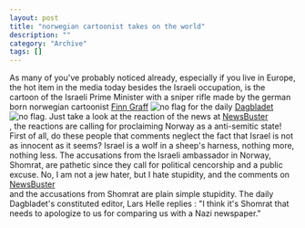 ```yaml
--- 
layout: post 
title: "norwegian cartoonist takes on the world"
description: ""
category: "Archive"
tags: []
---  
```

As many of you've probably noticed already, especially if you live in Europe, the hot item in the media today besides the Israeli occupation, is the cartoon of the Israeli Prime Minister with a sniper rifle made by the german born norwegian cartoonist <a href="http://no.wikipedia.org/wiki/Finn_Graff">Finn Graff</a> <img src="http://cdn.umedia.no/img/flag/bv.png" alt="no flag"/> for the daily <a href="http://www.dagbladet.no">Dagbladet</a> <img src="http://cdn.umedia.no/img/flag/bv.png" alt="no flag"/>.
Just take a look at the reaction of the news at <a href="http://newsbusters.org/node/6604">NewsBuster</a> <br/>, the reactions are calling for proclaiming Norway as a anti-semitic state! First of all, do these people that comments neglect the fact that Israel is not as innocent as it seems? Israel is a wolf in a sheep's harness, nothing more, nothing less. The accusations from the Israeli ambassador in Norway, Shomrat, are pathetic since they call for political cencorship and a public excuse.
No, I am not a jew hater, but I hate stupidity, and the comments on <a href="http://newsbusters.org/node/6604">NewsBuster</a> <br/> and the accusations from Shomrat are plain simple stupidity.
The daily Dagbladet's constituted editor, Lars Helle replies : "I think it's Shomrat that needs to apologize to us for comparing us with a Nazi newspaper."

